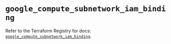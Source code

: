# `google_compute_subnetwork_iam_binding`

Refer to the Terraform Registry for docs: [`google_compute_subnetwork_iam_binding`](https://registry.terraform.io/providers/hashicorp/google-beta/5.36.0/docs/resources/google_compute_subnetwork_iam_binding).
